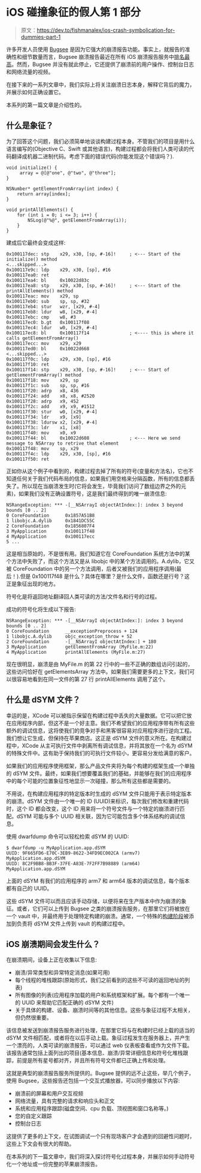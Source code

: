 # iOS 碰撞象征的假人第 1 部分

> 原文：<https://dev.to/fishmanalex/ios-crash-symbolication-for-dummies-part-1>

许多开发人员使用 [Bugsee](https://www.bugsee.com) 是因为它强大的崩溃报告功能。事实上，就报告的准确性和细节数量而言，Bugsee 崩溃报告最近在所有 iOS 崩溃报告服务中[排名最高](http://www.crashprobe.com/ios/)。然而，Bugsee 并没有就此停止，它还提供了崩溃前的用户操作、控制台日志和网络流量的视频。

在接下来的一系列文章中，我们实际上将关注崩溃日志本身，解释它背后的魔力，并展示如何正确设置它。

本系列的第一篇文章是介绍性的。

## 什么是象征？

为了回答这个问题，我们必须简单地谈谈构建过程本身。不管我们的项目是用什么语言编写的(Objective C、Swift 或其他语言)，构建过程都会将我们人类可读的代码翻译成机器二进制代码。考虑下面的错误代码(你能发现这个错误吗？).

```
void initialize() {
     array = @[@"one", @"two", @"three"];
}

NSNumber* getElementFromArray(int index) {
    return array[index];
}

void printAllElements() {
    for (int i = 0; i <= 3; i++) {
        NSLog(@"%@", getElementFromArray(i));
    }
} 
```

建成后它最终会变成这样:

```
0x100117dec: stp    x29, x30, [sp, #-16]!     ; <--- Start of the initialize() method
<...skipped...>
0x100117e9c: ldp    x29, x30, [sp], #16
0x100117ea0: ret    
0x100117ea4: bl     0x10022d83c
0x100117ea8: stp    x29, x30, [sp, #-16]!     ; <--- Start of the printAllElements() method
0x100117eac: mov    x29, sp
0x100117eb0: sub    sp, sp, #32                
0x100117eb4: stur   wzr, [x29, #-4]
0x100117eb8: ldur   w8, [x29, #-4]
0x100117ebc: cmp    w8, #3                    
0x100117ec0: b.gt   0x100117f08               
0x100117ec4: ldur   w0, [x29, #-4]
0x100117ec8: bl     0x100117f14               ; <---- this is where it calls getElementFromArray()
0x100117ecc: mov    x29, x29
0x100117ed0: bl     0x10022d668               
<...skipped...>
0x100117f0c: ldp    x29, x30, [sp], #16
0x100117f10: ret    
0x100117f14: stp    x29, x30, [sp, #-16]!     ; <--- Start of getElementFromArray() method
0x100117f18: mov    x29, sp
0x100117f1c: sub    sp, sp, #16               
0x100117f20: adrp   x8, 436
0x100117f24: add    x8, x8, #2520              
0x100117f28: adrp   x9, 452
0x100117f2c: add    x9, x9, #1512             
0x100117f30: stur   w0, [x29, #-4]
0x100117f34: ldr    x9, [x9]
0x100117f38: ldursw x2, [x29, #-4]
0x100117f3c: ldr    x1, [x8]
0x100117f40: mov    x0, x9
0x100117f44: bl     0x10022d608               ; <--- Here we send message to NSArray to retrive that element
0x100117f48: mov    sp, x29
0x100117f4c: ldp    x29, x30, [sp], #16
0x100117f50: ret 
```

正如你从这个例子中看到的，构建过程去掉了所有的符号(变量和方法名)，它也不知道任何关于我们代码布局的信息，如果我们用空格来分隔函数，所有的信息都丢失了。所以现在当崩溃发生时(它将会发生，毕竟我们访问了数组边界之外的元素)，如果我们没有正确设置符号，这是我们最终得到的唯一崩溃信息:

```
NSRangeException: *** -[__NSArrayI objectAtIndex:]: index 3 beyond bounds [0 .. 2]
0 CoreFoundation      0x1857A51B8
1 libobjc.A.dylib     0x1841DC55C
2 CoreFoundation      0x1856807F4
3 MyApplication       0x100117f48
4 MyApplication       0x100117ecc
5 ... 
```

这是相当原始的，不是很有用。我们知道它在 CoreFoundation 系统方法中的某个方法中失败了，而这个方法又是从 libobjc 中的某个方法调用的。A.dylib，它又被 CoreFoundation 中的另一个方法调用，后者又被我们的应用程序调用(最后！).但是 0x100117f48 是什么？具体在哪里？是什么文件，函数还是行号？这正是象征出现的地方。

符号化是将返回地址翻译回人类可读的方法/文件名和行号的过程。

成功的符号化将生成以下报告:

```
NSRangeException: *** -[__NSArrayI objectAtIndex:]: index 3 beyond bounds [0 .. 2]
0 CoreFoundation      __exceptionPreprocess + 124
1 libobjc.A.dylib     objc_exception_throw + 52
2 CoreFoundation      -[__NSArrayI objectAtIndex:] + 180
3 MyApplication       getElementFromArray (MyFile.m:22)
4 MyApplication       printAllElements (MyFile.m:27) 
```

现在很明显，崩溃是由 MyFile.m 的第 22 行中的一些不正确的数组访问引起的，这些访问恰好在 getElementsArray 方法中。如果我们需要更多的上下文，我们可以很容易地看到在同一文件的第 27 行 printAllElements 调用了这个。

## 什么是 dSYM 文件？

幸运的是，XCode 可以被指示保留在构建过程中丢失的大量数据。它可以把它放在应用程序内部，但这不是一个好主意。我们不希望我们的应用程序带有所有这些额外的调试信息，这将使我们的竞争对手和黑客很容易对应用程序进行逆向工程。我们想让它生成，但保持在苹果商店。这正是 dSYM 文件的意义所在。在构建过程中，XCode 从主可执行文件中剥离所有调试信息，并将其放在一个名为 dSYM 的特殊文件中。这有助于保持我们的可执行文件较小，更容易分发给满意的客户。

如果我们的应用程序使用框架，那么产品文件夹将为每个构建的框架生成一个单独的 dSYM 文件。最终，如果我们想要覆盖我们的基础，并能够在我们的应用程序中的每个可能的位置象征性地显示一次碰撞，那么所有这些都是需要的。

不用说，在构建应用程序的特定版本时生成的 dSYM 文件只能用于表示特定版本的崩溃。dSYM 文件由一个唯一的 ID (UUID)来标识，每次我们修改和重建代码时，这个 ID 都会改变，这个 ID 用来将一个符号文件与一个特定的崩溃进行匹配。dSYM 可能与多个 UUID 相关联，因为它可能包含多个体系结构的调试信息。

使用 dwarfdump 命令可以轻松检索 dSYM 的 UUID:

```
$ dwarfdump -u MyApplication.app.dSYM
UUID: 9F665FD6-E70C-3EB9-8622-34FD9EC002CA (armv7) MyApplication.app.dSYM
UUID: 8C2F9BB8-BB3F-37FE-A83E-7F2FF7B98889 (arm64) MyApplication.app.dSYM 
```

上面的 dSYM 有我们的应用程序的 arm7 和 arm64 版本的调试信息，每个版本都有自己的 UUID。

这些 dSYM 文件可以而且应该手动存储，以便将来在生产版本中作为崩溃的象征。或者，它们可以上传到 Bugsee 之类的崩溃报告服务，在那里它们将被放在一个 vault 中，并最终用于处理特定构建的崩溃。通常，一个特殊的[构建阶段](https://docs.bugsee.com/sdk/ios/symbolication/)被添加到负责将 dSYM 文件上传到 vault 的构建过程中。

## iOS 崩溃期间会发生什么？

在崩溃期间，设备上正在收集以下信息:

*   崩溃/异常类型和异常特定消息(如果可用)
*   每个线程的堆栈跟踪(原始形式，我们之前看到的这些不可读的返回地址的列表)
*   所有图像的列表(应用程序加载的用户和系统框架和扩展。每个都有一个唯一的 UUID 来帮助它匹配正确的 dSYM 文件)
*   关于具体的构建、设备、崩溃时间等的其他信息。这些与象征过程不太相关，但仍然很重要。

该信息被发送到崩溃报告服务进行处理，在那里它将与在构建时已经上载的适当的 dSYM 文件相匹配，或者将在以后手动上载。象征过程发生在服务器上，并产生一个漂亮的，人类可读的崩溃报告，可以通过 web 仪表板查看或作为文件下载。该报告通常包括上面列出的项目(基本信息、崩溃/异常详细信息和符号化堆栈跟踪，前提是所有星号都对齐，并且所有符号文件都已正确上传和处理。

这就是典型的崩溃报告服务所提供的。Bugsee 提供的远不止这些，举几个例子，使用 Bugsee，这些报告还包括一个交互式播放器，可以同步播放以下内容:

*   崩溃前的屏幕和用户交互视频
*   网络流量，具有完整的请求和响应头和正文
*   系统和应用程序跟踪(磁盘空间、cpu 负载、顶视图和窗口名称等。)
*   您的自定义跟踪
*   控制台日志

这提供了更多的上下文，在试图调试一个只有现场客户才会遇到的回避性问题时，这些上下文会有很大的帮助。

在本系列的下一篇文章中，我们将深入探讨符号化过程本身，并展示如何手动符号化一个地址或一份完整的苹果崩溃报告。